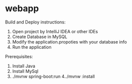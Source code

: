 # webapp

Build and Deploy instructions:
1. Open project by IntelliJ IDEA or other IDEs 
2. Create Database in MySQL 
3. Modify the application.propoties with your database info
4. Run the application

Prerequisites:
1. Install Java
2. Install MySql
3. ./mvnw spring-boot:run
4../mvnw :install
